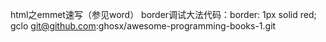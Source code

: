 html之emmet速写（参见word）
border调试大法代码：border: 1px solid red;
gclo git@github.com:ghosx/awesome-programming-books-1.git